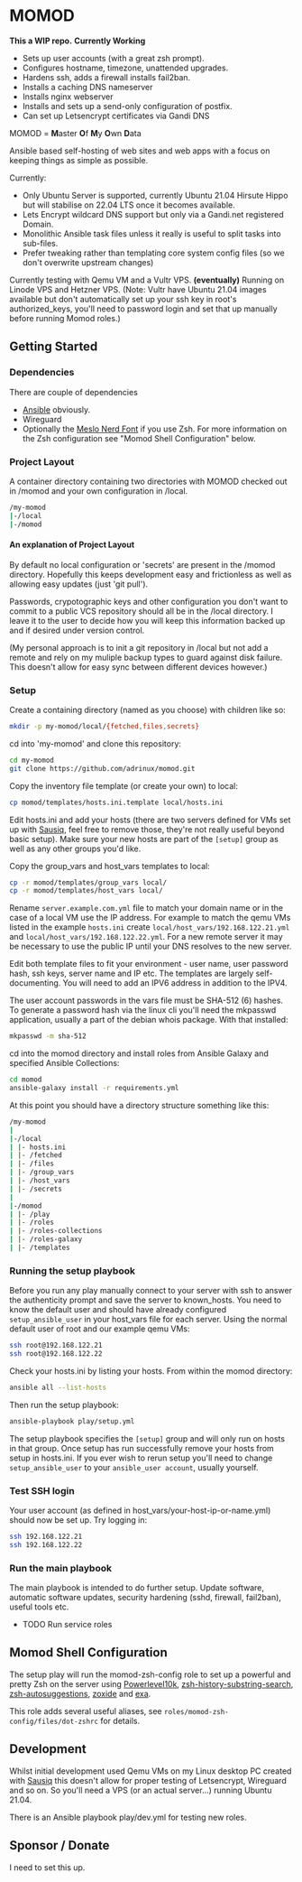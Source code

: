 # MOMOD

**This a WIP repo.**
**Currently Working**

- Sets up user accounts (with a great zsh prompt).
- Configures hostname, timezone, unattended upgrades.
- Hardens ssh, adds a firewall installs fail2ban.
- Installs a caching DNS nameserver
- Installs nginx webserver
- Installs and sets up a send-only configuration of postfix.
- Can set up Letsencrypt certificates via Gandi DNS

MOMOD = **M**aster **O**f **M**y **O**wn **D**ata

Ansible based self-hosting of web sites and web apps with a focus on keeping things as simple as possible.

Currently:

- Only Ubuntu Server is supported, currently Ubuntu 21.04 Hirsute Hippo but will stabilise on 22.04 LTS once it becomes available.
- Lets Encrypt wildcard DNS support but only via a Gandi.net registered Domain.
- Monolithic Ansible task files unless it really is useful to split tasks into sub-files.
- Prefer tweaking rather than templating core system config files (so we don't overwrite upstream changes)

Currently testing with Qemu VM and a Vultr VPS. **(eventually)** Running on Linode VPS and Hetzner VPS.
(Note: Vultr have Ubuntu 21.04 images available but don't automatically set up your ssh key in root's authorized_keys, you'll  need to password login and set that up manually before running Momod roles.)

## Getting Started

### Dependencies

There are couple of dependencies

- [Ansible](https://github.com/ansible/ansible) obviously.
- Wireguard
- Optionally the [Meslo Nerd Font](https://github.com/romkatv/powerlevel10k#meslo-nerd-font-patched-for-powerlevel10k) if you use Zsh. For more information on the Zsh configuration see "Momod Shell Configuration" below.



### Project Layout

A container directory containing two directories with MOMOD checked out in /momod and your own configuration in /local.

```bash
/my-momod
|-/local
|-/momod
```

#### An explanation of Project Layout

By default no local configuration or 'secrets' are present in the /momod directory. Hopefully this keeps development easy and frictionless as well as allowing easy updates (just 'git pull').

Passwords, crypotographic keys and other configuration you don't want to commit to a public VCS repository should all be in the /local directory. I leave it to the user to decide how you will keep this information backed up and if desired under version control.

(My personal approach is to init a git repository in /local but not add a remote and rely on my muliple backup types to guard against disk failure. This doesn't allow for easy sync between different devices however.)


### Setup

Create a containing directory (named as you choose) with children like so:

```bash
mkdir -p my-momod/local/{fetched,files,secrets}
```

cd into 'my-momod' and clone this repository:

```bash
cd my-momod
git clone https://github.com/adrinux/momod.git
```

Copy the inventory file template (or create your own) to local:

```bash
cp momod/templates/hosts.ini.template local/hosts.ini
```

Edit hosts.ini and add your hosts (there are two servers defined for VMs set up with [Sausiq](https://github.com/adrinux/sausiq), feel free to remove those, they're not really useful beyond basic setup). Make sure your new hosts are part of the `[setup]` group as well as any other groups you'd like.

Copy the group_vars and host_vars templates to local:

```bash
cp -r momod/templates/group_vars local/
cp -r momod/templates/host_vars local/
```

Rename `server.example.com.yml` file to match your domain name or in the case of a local VM use the IP address. For example to match the qemu VMs listed in the example `hosts.ini`  create `local/host_vars/192.168.122.21.yml` and `local/host_vars/192.168.122.22.yml`. For a new remote server it may be necessary to use the public IP until your DNS resolves to the new server.

Edit both template files to fit your environment - user name, user password hash, ssh keys, server name and IP etc. The templates are largely self-documenting. You will need to add an IPV6 address in addition to the IPV4.

The user account passwords in the vars file must be SHA-512 ($6$) hashes. To generate a password hash via the linux cli you'll need the mkpasswd application, usually a part of the debian whois package. With that installed:

```bash
mkpasswd -m sha-512
```

cd into the momod directory and install roles from Ansible Galaxy and specified Ansible Collections:

```bash
cd momod
ansible-galaxy install -r requirements.yml
```

At this point you should have a directory structure something like this:

```bash
/my-momod
|
|-/local
| |- hosts.ini
| |- /fetched
| |- /files
| |- /group_vars
| |- /host_vars
| |- /secrets
|
|-/momod
| |- /play
| |- /roles
| |- /roles-collections
| |- /roles-galaxy
| |- /templates
```

### Running the setup playbook

Before you run any play manually connect to your server with ssh to answer the authenticity prompt and save the server to known_hosts. You need to know the default user and should have already configured `setup_ansible_user` in your host_vars file for each server. Using the normal default user of root and our example qemu VMs:

```bash
ssh root@192.168.122.21
ssh root@192.168.122.22
```

Check your hosts.ini by listing your hosts. From within the momod directory:

```bash
ansible all --list-hosts
```

Then run the setup playbook:

```bash
ansible-playbook play/setup.yml
```

The setup playbook specifies the `[setup]` group and will only run on hosts in that group.
Once setup has run successfully remove your hosts from setup in hosts.ini.
If you ever wish to rerun setup you'll need to change `setup_ansible_user` to your `ansible_user account`, usually yourself.

### Test SSH login

Your user account (as defined in host_vars/your-host-ip-or-name.yml) should now be set up. Try logging in:

```bash
ssh 192.168.122.21
ssh 192.168.122.22
```

### Run the main playbook

The main playbook is intended to do further setup. Update software, automatic software updates, security hardening (sshd, firewall, fail2ban), useful tools etc.


- TODO Run service roles

## Momod Shell Configuration

The setup play will run the momod-zsh-config role to set up a powerful and pretty Zsh on the server using [Powerlevel10k](https://github.com/romkatv/powerlevel10k), [zsh-history-substring-search](https://github.com/zsh-users/zsh-history-substring-search), [zsh-autosuggestions](https://github.com/zsh-users/zsh-autosuggestions), [zoxide](https://github.com/ajeetdsouza/zoxide) and [exa](https://github.com/ogham/exa).

This role adds several useful aliases, see `roles/momod-zsh-config/files/dot-zshrc` for details.


## Development

Whilst initial development used Qemu VMs on my Linux desktop PC created with [Sausiq](https://github.com/adrinux/sausiq) this doesn't allow for proper testing of Letsencrypt, Wireguard and so on. So you'll need a VPS (or an actual server...) running Ubuntu 21.04.

There is an Ansible playbook play/dev.yml for testing new roles.


## Sponsor / Donate

I need to set this up.
